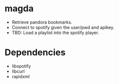 # magda

* Retrieve pandora bookmarks.
* Connect to spotify given the user/pwd and apikey.
* TBD: Load a playlist into the spotify player.

# Dependencies

* libspotify
* libcurl
* rapidxml
